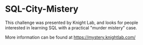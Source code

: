 # SQL-City-Mistery

This challenge was presented by Knight Lab, and looks for people interested in learning SQL with a practical "murder mistery" case.

More information can be found at https://mystery.knightlab.com/
